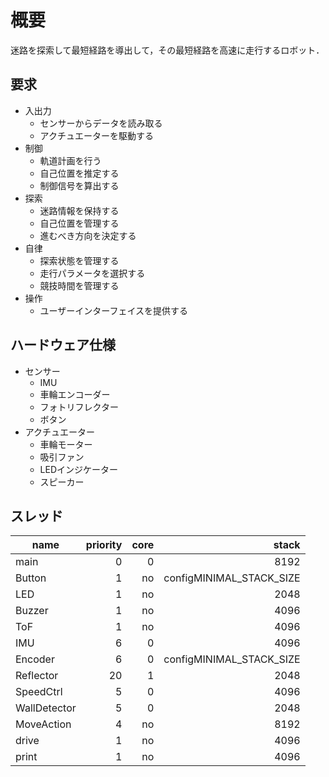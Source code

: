 # 概要

迷路を探索して最短経路を導出して，その最短経路を高速に走行するロボット．

## 要求

- 入出力
  - センサーからデータを読み取る
  - アクチュエーターを駆動する
- 制御
  - 軌道計画を行う
  - 自己位置を推定する
  - 制御信号を算出する
- 探索
  - 迷路情報を保持する
  - 自己位置を管理する
  - 進むべき方向を決定する
- 自律
  - 探索状態を管理する
  - 走行パラメータを選択する
  - 競技時間を管理する
- 操作
  - ユーザーインターフェイスを提供する

## ハードウェア仕様

- センサー
  - IMU
  - 車輪エンコーダー
  - フォトリフレクター
  - ボタン
- アクチュエーター
  - 車輪モーター
  - 吸引ファン
  - LEDインジケーター
  - スピーカー

## スレッド

| name         | priority | core |                    stack |
| ------------ | -------: | ---: | -----------------------: |
| main         |        0 |    0 |                     8192 |
| Button       |        1 |   no | configMINIMAL_STACK_SIZE |
| LED          |        1 |   no |                     2048 |
| Buzzer       |        1 |   no |                     4096 |
| ToF          |        1 |   no |                     4096 |
| IMU          |        6 |    0 |                     4096 |
| Encoder      |        6 |    0 | configMINIMAL_STACK_SIZE |
| Reflector    |       20 |    1 |                     2048 |
| SpeedCtrl    |        5 |    0 |                     4096 |
| WallDetector |        5 |    0 |                     2048 |
| MoveAction   |        4 |   no |                     8192 |
| drive        |        1 |   no |                     4096 |
| print        |        1 |   no |                     4096 |
